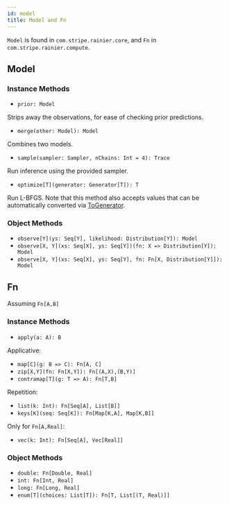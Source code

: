 ```yaml
---
id: model
title: Model and Fn
---
```


`Model` is found in `com.stripe.rainier.core`, and `Fn` in `com.stripe.rainier.compute`.

## Model

### Instance Methods

* `prior: Model`

Strips away the observations, for ease of checking prior predictions.

* `merge(other: Model): Model`

Combines two models.

* `sample(sampler: Sampler, nChains: Int = 4): Trace`

Run inference using the provided sampler.

* `optimize[T](generator: Generator[T]): T`

Run L-BFGS. Note that this method also accepts values that can be automatically converted via [ToGenerator](trace.md).

### Object Methods

* `observe[Y](ys: Seq[Y], likelihood: Distribution[Y]): Model`
* `observe[X, Y](xs: Seq[X], ys: Seq[Y])(fn: X => Distribution[Y]): Model`
* `observe[X, Y](xs: Seq[X], ys: Seq[Y], fn: Fn[X, Distribution[Y]]): Model`

## Fn

Assuming `Fn[A,B]`

### Instance Methods

* `apply(a: A): B`

Applicative:

* `map[C](g: B => C): Fn[A, C]`
* `zip[X,Y](fn: Fn[X,Y]): Fn[(A,X),(B,Y)]`
* `contramap[T](g: T => A): Fn[T,B]`

Repetition:

* `list(k: Int): Fn[Seq[A], List[B]]`
* `keys[K](seq: Seq[K]): Fn[Map[K,A], Map[K,B]]`

Only for `Fn[A,Real]`:

* `vec(k: Int): Fn[Seq[A], Vec[Real]]`

### Object Methods

* `double: Fn[Double, Real]`
* `int: Fn[Int, Real]`
* `long: Fn[Long, Real]`
* `enum[T](choices: List[T]): Fn[T, List[(T, Real)]]`

